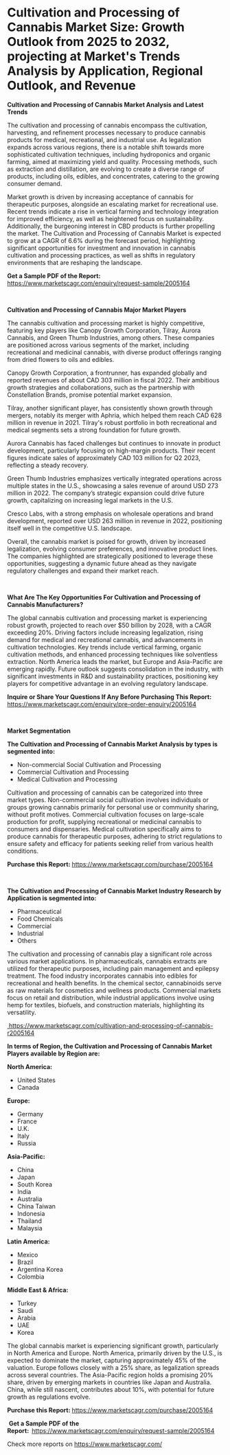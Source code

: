 <p><h1>Cultivation and Processing of Cannabis Market Size: Growth Outlook from 2025 to 2032, projecting at Market's Trends Analysis by Application, Regional Outlook, and Revenue</h1></p><p><strong>Cultivation and Processing of Cannabis Market Analysis and Latest Trends</strong></p>
<p><p>The cultivation and processing of cannabis encompass the cultivation, harvesting, and refinement processes necessary to produce cannabis products for medical, recreational, and industrial use. As legalization expands across various regions, there is a notable shift towards more sophisticated cultivation techniques, including hydroponics and organic farming, aimed at maximizing yield and quality. Processing methods, such as extraction and distillation, are evolving to create a diverse range of products, including oils, edibles, and concentrates, catering to the growing consumer demand.</p><p>Market growth is driven by increasing acceptance of cannabis for therapeutic purposes, alongside an escalating market for recreational use. Recent trends indicate a rise in vertical farming and technology integration for improved efficiency, as well as heightened focus on sustainability. Additionally, the burgeoning interest in CBD products is further propelling the market. The Cultivation and Processing of Cannabis Market is expected to grow at a CAGR of 6.6% during the forecast period, highlighting significant opportunities for investment and innovation in cannabis cultivation and processing practices, as well as shifts in regulatory environments that are reshaping the landscape.</p></p>
<p><strong>Get a Sample PDF of the Report:&nbsp;</strong> <a href="https://www.marketscagr.com/enquiry/request-sample/2005164?utm_campaign=1999&utm_medium=2&utm_source=Github&utm_content=ia&utm_term=15012025&utm_id=cultivation-and-processing-of-cannabis">https://www.marketscagr.com/enquiry/request-sample/2005164</a></p>
<p>&nbsp;</p>
<p><strong>Cultivation and Processing of Cannabis Major Market Players</strong></p>
<p><p>The cannabis cultivation and processing market is highly competitive, featuring key players like Canopy Growth Corporation, Tilray, Aurora Cannabis, and Green Thumb Industries, among others. These companies are positioned across various segments of the market, including recreational and medicinal cannabis, with diverse product offerings ranging from dried flowers to oils and edibles.</p><p>Canopy Growth Corporation, a frontrunner, has expanded globally and reported revenues of about CAD 303 million in fiscal 2022. Their ambitious growth strategies and collaborations, such as the partnership with Constellation Brands, promise potential market expansion.</p><p>Tilray, another significant player, has consistently shown growth through mergers, notably its merger with Aphria, which helped them reach CAD 628 million in revenue in 2021. Tilray's robust portfolio in both recreational and medical segments sets a strong foundation for future growth.</p><p>Aurora Cannabis has faced challenges but continues to innovate in product development, particularly focusing on high-margin products. Their recent figures indicate sales of approximately CAD 103 million for Q2 2023, reflecting a steady recovery.</p><p>Green Thumb Industries emphasizes vertically integrated operations across multiple states in the U.S., showcasing a sales revenue of around USD 273 million in 2022. The company’s strategic expansion could drive future growth, capitalizing on increasing legal markets in the U.S.</p><p>Cresco Labs, with a strong emphasis on wholesale operations and brand development, reported over USD 263 million in revenue in 2022, positioning itself well in the competitive U.S. landscape.</p><p>Overall, the cannabis market is poised for growth, driven by increased legalization, evolving consumer preferences, and innovative product lines. The companies highlighted are strategically positioned to leverage these opportunities, suggesting a dynamic future ahead as they navigate regulatory challenges and expand their market reach.</p></p>
<p>&nbsp;</p>
<p><strong>What Are The Key Opportunities For Cultivation and Processing of Cannabis Manufacturers?</strong></p>
<p><p>The global cannabis cultivation and processing market is experiencing robust growth, projected to reach over $50 billion by 2028, with a CAGR exceeding 20%. Driving factors include increasing legalization, rising demand for medical and recreational cannabis, and advancements in cultivation technologies. Key trends include vertical farming, organic cultivation methods, and enhanced processing techniques like solventless extraction. North America leads the market, but Europe and Asia-Pacific are emerging rapidly. Future outlook suggests consolidation in the industry, with significant investments in R&D and sustainability practices, positioning key players for competitive advantage in an evolving regulatory landscape.</p></p>
<p><strong>Inquire or Share Your Questions If Any Before Purchasing This Report:</strong> <a href="https://www.marketscagr.com/enquiry/pre-order-enquiry/2005164?utm_campaign=1999&utm_medium=2&utm_source=Github&utm_content=ia&utm_term=15012025&utm_id=cultivation-and-processing-of-cannabis">https://www.marketscagr.com/enquiry/pre-order-enquiry/2005164</a></p>
<p>&nbsp;</p>
<p><strong>Market Segmentation</strong></p>
<p><strong>The Cultivation and Processing of Cannabis Market Analysis by types is segmented into:</strong></p>
<p><ul><li>Non-commercial Social Cultivation and Processing</li><li>Commercial Cultivation and Processing</li><li>Medical Cultivation and Processing</li></ul></p>
<p><p>Cultivation and processing of cannabis can be categorized into three market types. Non-commercial social cultivation involves individuals or groups growing cannabis primarily for personal use or community sharing, without profit motives. Commercial cultivation focuses on large-scale production for profit, supplying recreational or medicinal cannabis to consumers and dispensaries. Medical cultivation specifically aims to produce cannabis for therapeutic purposes, adhering to strict regulations to ensure safety and efficacy for patients seeking relief from various health conditions.</p></p>
<p><strong>Purchase this Report:&nbsp;</strong><a href="https://www.marketscagr.com/purchase/2005164?utm_campaign=1999&utm_medium=2&utm_source=Github&utm_content=ia&utm_term=15012025&utm_id=cultivation-and-processing-of-cannabis">https://www.marketscagr.com/purchase/2005164</a></p>
<p>&nbsp;</p>
<p><strong>The Cultivation and Processing of Cannabis Market Industry Research by Application is segmented into:</strong></p>
<p><ul><li>Pharmaceutical</li><li>Food Chemicals</li><li>Commercial</li><li>Industrial</li><li>Others</li></ul></p>
<p><p>The cultivation and processing of cannabis play a significant role across various market applications. In pharmaceuticals, cannabis extracts are utilized for therapeutic purposes, including pain management and epilepsy treatment. The food industry incorporates cannabis into edibles for recreational and health benefits. In the chemical sector, cannabinoids serve as raw materials for cosmetics and wellness products. Commercial markets focus on retail and distribution, while industrial applications involve using hemp for textiles, biofuels, and construction materials, highlighting its versatility.</p></p>
<p><a href="https://www.marketscagr.com/cultivation-and-processing-of-cannabis-r2005164?utm_campaign=1999&utm_medium=2&utm_source=Github&utm_content=ia&utm_term=15012025&utm_id=cultivation-and-processing-of-cannabis">&nbsp;https://www.marketscagr.com/cultivation-and-processing-of-cannabis-r2005164</a></p>
<p><strong>In terms of Region, the Cultivation and Processing of Cannabis Market Players available by Region are:</strong></p>
<p>
    <p> <strong> North America: </strong>
        <ul>
            <li>United States</li>
            <li>Canada</li>
        </ul>
        </p> 
    <p> <strong> Europe: </strong>
        <ul>
            <li>Germany</li>
            <li>France</li>
            <li>U.K.</li>
            <li>Italy</li>
            <li>Russia</li>
        </ul>
        </p> 
    <p> <strong> Asia-Pacific: </strong>
        <ul>
            <li>China</li>
            <li>Japan</li>
            <li>South Korea</li>
            <li>India</li>
            <li>Australia</li>
            <li>China Taiwan</li>
            <li>Indonesia</li>
            <li>Thailand</li>
            <li>Malaysia</li>
        </ul>
        </p> 
    <p> <strong> Latin America: </strong>
        <ul>
            <li>Mexico</li>
            <li>Brazil</li>
            <li>Argentina Korea</li>
            <li>Colombia</li>
        </ul>
        </p> 
    <p> <strong> Middle East & Africa: </strong>
        <ul>
            <li>Turkey</li>
            <li>Saudi</li>
            <li>Arabia</li>
            <li>UAE</li>
            <li>Korea</li>
        </ul>
    </p>
    </p>
<p><p>The global cannabis market is experiencing significant growth, particularly in North America and Europe. North America, primarily driven by the U.S., is expected to dominate the market, capturing approximately 45% of the valuation. Europe follows closely with a 25% share, as legalization spreads across several countries. The Asia-Pacific region holds a promising 20% share, driven by emerging markets in countries like Japan and Australia. China, while still nascent, contributes about 10%, with potential for future growth as regulations evolve.</p></p>
<p><strong>Purchase this Report: </strong><a href="https://www.marketscagr.com/purchase/2005164?utm_campaign=1999&utm_medium=2&utm_source=Github&utm_content=ia&utm_term=15012025&utm_id=cultivation-and-processing-of-cannabis">https://www.marketscagr.com/purchase/2005164</a></p>
<p>&nbsp;<strong>Get a Sample PDF of the Report:&nbsp;&nbsp;</strong><a href="https://www.marketscagr.com/enquiry/request-sample/2005164?utm_campaign=1999&utm_medium=2&utm_source=Github&utm_content=ia&utm_term=15012025&utm_id=cultivation-and-processing-of-cannabis">https://www.marketscagr.com/enquiry/request-sample/2005164</a></p>
<p><strong></strong></p>
<p>Check more reports on <a href="https://www.marketscagr.com/?utm_campaign=1999&utm_medium=2&utm_source=Github&utm_content=ia&utm_term=15012025&utm_id=cultivation-and-processing-of-cannabis">https://www.marketscagr.com/</a></p>